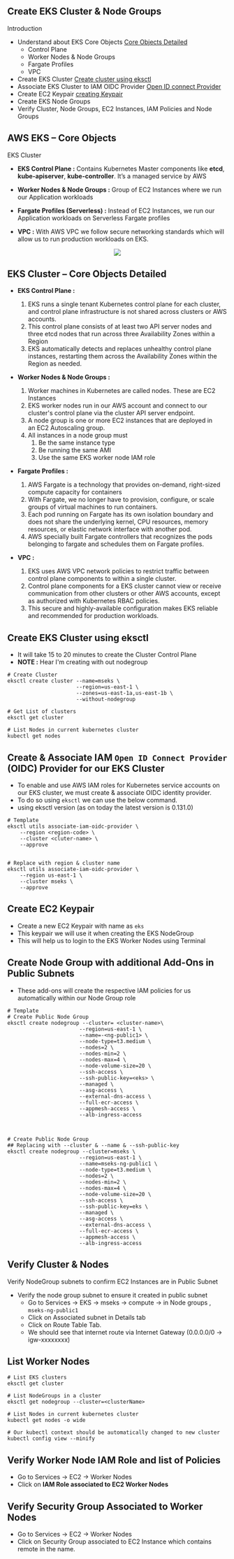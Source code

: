 ## Create EKS Cluster & Node Groups
Introduction
- Understand about EKS Core Objects [Core Objects Detailed](https://github.com/sudheermuthyala/EKS/tree/main/01-EKS-Create-Cluster-using-eksctl/01-02-Create-EKSCluster-and-NodeGroups#eks-cluster--core-objects-detailed)
    - Control Plane
    - Worker Nodes & Node Groups
    - Fargate Profiles
    - VPC
- Create EKS Cluster [Create cluster using eksctl](https://github.com/sudheermuthyala/EKS/tree/main/01-EKS-Create-Cluster-using-eksctl/01-02-Create-EKSCluster-and-NodeGroups#create-eks-cluster)
- Associate EKS Cluster to IAM OIDC Provider [Open ID connect Provider](https://github.com/sudheermuthyala/EKS/tree/main/01-EKS-Create-Cluster-using-eksctl/01-02-Create-EKSCluster-and-NodeGroups#create--associate-iam-open-id-connect-provider-oidc-provider-for-our-eks-cluster)
- Create EC2 Keypair [creating Keypair](https://github.com/sudheermuthyala/EKS/tree/main/01-EKS-Create-Cluster-using-eksctl/01-02-Create-EKSCluster-and-NodeGroups#create-ec2-keypair)
- Create EKS Node Groups
- Verify Cluster, Node Groups, EC2 Instances, IAM Policies and Node Groups

## AWS EKS – Core Objects 
EKS Cluster
- **EKS Control Plane :** Contains Kubernetes Master components like **etcd**, **kube-apiserver**, **kube-controller**.
It’s a managed service by AWS
- **Worker Nodes & Node Groups :** Group of EC2 Instances where we run our Application workloads

- **Fargate Profiles (Serverless) :** Instead of EC2 Instances, we run our Application workloads on Serverless Fargate profiles
- **VPC :** With AWS VPC we follow secure networking standards which will allow us to run production workloads on EKS. 
<p align="center">
  <img src="https://github.com/sudheermuthyala/EKS/blob/main/Img/2023-03-01-14-25-56.png" />
    </p>

## EKS Cluster – Core Objects Detailed
- **EKS Control Plane :** 
    1. EKS runs a single tenant Kubernetes control plane for each cluster, and control plane infrastructure is not shared across clusters or AWS accounts.
    2. This control plane consists of at least two API server nodes and three etcd nodes that run across three Availability Zones within a Region
    3. EKS automatically detects and replaces unhealthy control plane instances, restarting them across the Availability Zones within the Region as needed.

- **Worker Nodes & Node Groups :**
    1. Worker machines in Kubernetes are called nodes.  These are EC2 Instances
    2. EKS worker nodes run in our AWS account and connect to our cluster's control plane via the cluster API server endpoint. 
    3. A node group is one or more EC2 instances that are deployed in an EC2 Autoscaling group. 
    4. All instances in a node group must 
        1. Be the same instance type
        2. Be running the same AMI
        3. Use the same EKS worker node IAM role 
- **Fargate Profiles :**
    1. AWS Fargate is a technology that provides on-demand, right-sized compute capacity for containers
    2. With Fargate, we no longer have to provision, configure, or scale groups of virtual machines to run containers. 
    3. Each pod running on Fargate has its own isolation boundary and does not share the underlying kernel, CPU resources, memory resources, or elastic network interface with another pod.
    4. AWS specially built Fargate controllers that recognizes the pods belonging to fargate and schedules them on Fargate profiles. 
- **VPC :**
    1. EKS uses AWS VPC network policies to restrict traffic between control plane components to within a single cluster. 
    2. Control plane components for a EKS cluster cannot view or receive communication from other clusters or other AWS accounts, except as authorized with Kubernetes RBAC policies. 
    3. This secure and highly-available configuration makes EKS reliable and recommended for production workloads.


## Create EKS Cluster using eksctl
- It will take 15 to 20 minutes to create the Cluster Control Plane
- **NOTE :** Hear I'm creating with out nodegroup

```t
# Create Cluster
eksctl create cluster --name=mseks \
                      --region=us-east-1 \
                      --zones=us-east-1a,us-east-1b \
                      --without-nodegroup 

# Get List of clusters
eksctl get cluster       

# List Nodes in current kubernetes cluster 
kubectl get nodes
```



## Create & Associate IAM `Open ID Connect Provider` (OIDC) Provider for our EKS Cluster 
- To enable and use AWS IAM roles for Kubernetes service accounts on our EKS cluster, we must create & associate OIDC identity provider.
- To do so using `eksctl` we can use the below command.
- using eksctl version (as on today the latest version is 0.131.0)

```t
# Template
eksctl utils associate-iam-oidc-provider \
    --region <region-code> \
    --cluster <cluter-name> \
    --approve


# Replace with region & cluster name
eksctl utils associate-iam-oidc-provider \
    --region us-east-1 \
    --cluster mseks \
    --approve

```
## Create EC2 Keypair
- Create a new EC2 Keypair with name as `eks`
- This keypair we will use it when creating the EKS NodeGroup
- This will help us to login to the EKS Worker Nodes using Terminal

## Create Node Group with additional Add-Ons in Public Subnets
- These add-ons will create the respective IAM policies for us automatically within our Node Group role
```t
# Template 
# Create Public Node Group   
eksctl create nodegroup --cluster= <cluster-name>\
                       --region=us-east-1 \
                       --name=-<ng-public1> \
                       --node-type=t3.medium \
                       --nodes=2 \
                       --nodes-min=2 \
                       --nodes-max=4 \
                       --node-volume-size=20 \
                       --ssh-access \
                       --ssh-public-key=<eks> \
                       --managed \
                       --asg-access \
                       --external-dns-access \
                       --full-ecr-access \
                       --appmesh-access \
                       --alb-ingress-access 



# Create Public Node Group   
## Replacing with --cluster & --name & --ssh-public-key
eksctl create nodegroup --cluster=mseks \
                       --region=us-east-1 \
                       --name=mseks-ng-public1 \
                       --node-type=t3.medium \
                       --nodes=2 \
                       --nodes-min=2 \
                       --nodes-max=4 \
                       --node-volume-size=20 \
                       --ssh-access \
                       --ssh-public-key=eks \
                       --managed \
                       --asg-access \
                       --external-dns-access \
                       --full-ecr-access \
                       --appmesh-access \
                       --alb-ingress-access 

```

## Verify Cluster & Nodes
Verify NodeGroup subnets to confirm EC2 Instances are in Public Subnet
- Verify the node group subnet to ensure it created in public subnet
    - Go to Services -> EKS -> mseks -> compute ->  in Node groups , `mseks-ng-public1` 
    - Click on Associated subnet in Details tab
    - Click on Route Table Tab.
    - We should see that internet route via Internet Gateway (0.0.0.0/0 -> igw-xxxxxxxx)

## List Worker Nodes

```t
# List EKS clusters
eksctl get cluster

# List NodeGroups in a cluster
eksctl get nodegroup --cluster=<clusterName>

# List Nodes in current kubernetes cluster
kubectl get nodes -o wide

# Our kubectl context should be automatically changed to new cluster
kubectl config view --minify
```

## Verify Worker Node IAM Role and list of Policies
- Go to Services -> EC2 -> Worker Nodes
- Click on **IAM Role associated to EC2 Worker Nodes**

## Verify Security Group Associated to Worker Nodes
- Go to Services -> EC2 -> Worker Nodes
- Click on Security Group associated to EC2 Instance which contains remote in the name.
